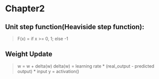 # Chapter2
## Unit step function(Heaviside step function):

>F(x) = if x >= 0, 1; else -1

## Weight Update
>w = w + delta(w)
delta(w) = learning rate * (real_output - predicted output) * input
> y = activation()
